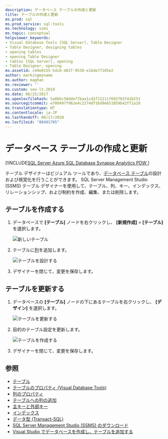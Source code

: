 ```yaml
---
description: データベース テーブルの作成と更新
title: テーブルの作成と更新
ms.prod: sql
ms.prod_service: sql-tools
ms.technology: ssms
ms.topic: conceptual
helpviewer_keywords:
- Visual Database Tools [SQL Server], Table Designer
- Table Designer, designing tables
- opening tables
- opening Table Designer
- tables [SQL Server], opening
- Table Designer, opening
ms.assetid: c49e0155-5dcb-481f-9538-e1bde77105e2
author: markingmyname
ms.author: maghan
ms.reviewer: ''
ms.custom: seo-lt-2019
ms.date: 08/25/2017
ms.openlocfilehash: 5a0bbc50ddef7baa1cd2f21211f692703f41b251
ms.sourcegitcommit: e700497f962e4c2274df16d9e651059b42ff1a10
ms.translationtype: HT
ms.contentlocale: ja-JP
ms.lasthandoff: 08/17/2020
ms.locfileid: "88491705"
---
```

# <a name="create-and-update-database-tables"></a>データベース テーブルの作成と更新

[!INCLUDE[SQL Server Azure SQL Database Synapse Analytics PDW ](../../includes/applies-to-version/sql-asdb-asdbmi-asa-pdw.md)]

テーブル デザイナーはビジュアル ツールであり、[データベース テーブル](../../relational-databases/tables/tables.md)の設計および視覚化を行うことができます。 SQL Server Management Studio (SSMS) テーブル デザイナーを使用して、テーブル、列、キー、インデックス、リレーションシップ、および制約を作成、編集、または削除します。  

## <a name="create-a-table"></a>テーブルを作成する

1. データベースで **[テーブル]** ノードを右クリックし、 **[新規作成]**  >  **[テーブル]** を選択します。

    ![新しいテーブル](../media/design-tables/new-table.png)

2. テーブルに[列](column-properties-visual-database-tools.md)を追加します。

    ![テーブルを設計する](../media/design-tables/new-table2.png)

3. デザイナーを閉じて、変更を保存します。

## <a name="update-a-table"></a>テーブルを更新する

1. データベースの **[テーブル]** ノードの下にあるテーブルを右クリックし、 **[デザイン]** を選択します。

    ![テーブルを更新する](../media/design-tables/update-table.png)

2. 目的のテーブル設定を更新します。

    ![テーブルを作成する](../media/design-tables/update-table2.png)

3. デザイナーを閉じて、変更を保存します。

## <a name="see-also"></a>参照

- [テーブル](../../relational-databases/tables/tables.md)
- [テーブルのプロパティ (Visual Database Tools)](../../ssms/visual-db-tools/table-properties-visual-database-tools.md)
- [列のプロパティ](column-properties-visual-database-tools.md)
- [テーブルへの列の追加](../../relational-databases/tables/add-columns-to-a-table-database-engine.md)
- [主キーと外部キー](../../relational-databases/tables/primary-and-foreign-key-constraints.md)
- [インデックス](../../relational-databases/indexes/indexes.md)
- [データ型 (Transact-SQL)](../../t-sql/data-types/data-types-transact-sql.md)
- [SQL Server Management Studio (SSMS) のダウンロード](../download-sql-server-management-studio-ssms.md)
- [Visual Studio でデータベースを作成し、テーブルを追加する](/visualstudio/data-tools/create-a-sql-database-by-using-a-designer)
